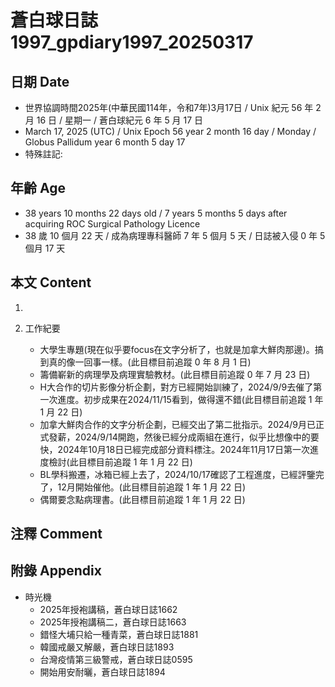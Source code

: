 [_metadata_:encoding]: - "utf-8"
[_metadata_:language]: - "zh-Hant-TW"
[_metadata_:fileformat]: - "markdown"
[_metadata_:MIME_type]: - "text/plain"
[_metadata_:markdown_version]: - "commonmark version 0.30"
[_metadata_:markdown_spec]: - "https://spec.commonmark.org/0.30/"

# 蒼白球日誌1997_gpdiary1997_20250317 #

## 日期 Date ##

* 世界協調時間2025年(中華民國114年，令和7年)3月17日 / Unix 紀元 56 年 2 月 16 日 / 星期一 / 蒼白球紀元 6 年 5 月 17 日
* March 17, 2025 (UTC) / Unix Epoch 56 year 2 month 16 day / Monday / Globus Pallidum year 6 month 5 day 17
* 特殊註記:

## 年齡 Age ##

* 38 years 10 months 22 days old / 7 years 5 months 5 days after acquiring ROC Surgical Pathology Licence
* 38 歲 10 個月 22 天 / 成為病理專科醫師 7 年 5 個月 5 天 / 日誌被入侵 0 年 5 個月 17 天

## 本文 Content ##

1. 

2. 工作紀要

    - 大學生專題(現在似乎要focus在文字分析了，也就是加拿大鮮肉那邊)。搞到真的像一回事一樣。(此目標目前追蹤 0 年 8 月 1 日)
    - 籌備嶄新的病理學及病理實驗教材。(此目標目前追蹤 0 年 7 月 23 日)
    - H大合作的切片影像分析企劃，對方已經開始訓練了，2024/9/9去催了第一次進度。初步成果在2024/11/15看到，做得還不錯(此目標目前追蹤 1 年 1 月 22 日)
    - 加拿大鮮肉合作的文字分析企劃，已經交出了第二批指示。2024/9月已正式發薪，2024/9/14開跑，然後已經分成兩組在進行，似乎比想像中的要快，2024年10月18日已經完成部分資料標注。2024年11月17日第一次進度檢討(此目標目前追蹤 1 年 1 月 22 日)
    - BL學科搬遷，冰箱已經上去了，2024/10/17確認了工程進度，已經評鑒完了，12月開始催他。(此目標目前追蹤 1 年 1 月 22 日)
    - 偶爾要念點病理書。(此目標目前追蹤 1 年 1 月 22 日)

## 注釋 Comment ##


## 附錄 Appendix ##

* 時光機
    - 2025年授袍講稿，蒼白球日誌1662
    - 2025年授袍講稿二，蒼白球日誌1663
    - 錯怪大埔只給一種青菜，蒼白球日誌1881
    - 韓國戒嚴又解嚴，蒼白球日誌1893
    - 台灣疫情第三級警戒，蒼白球日誌0595
    - 開始用安耐曬，蒼白球日誌1894
